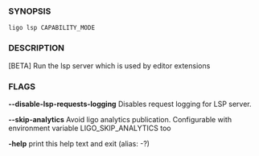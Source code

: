 
### SYNOPSIS
```
ligo lsp CAPABILITY_MODE
```

### DESCRIPTION
[BETA] Run the lsp server which is used by editor extensions

### FLAGS
**--disable-lsp-requests-logging**
Disables request logging for LSP server.

**--skip-analytics**
Avoid ligo analytics publication. Configurable with environment variable LIGO_SKIP_ANALYTICS too

**-help**
print this help text and exit (alias: -?)


